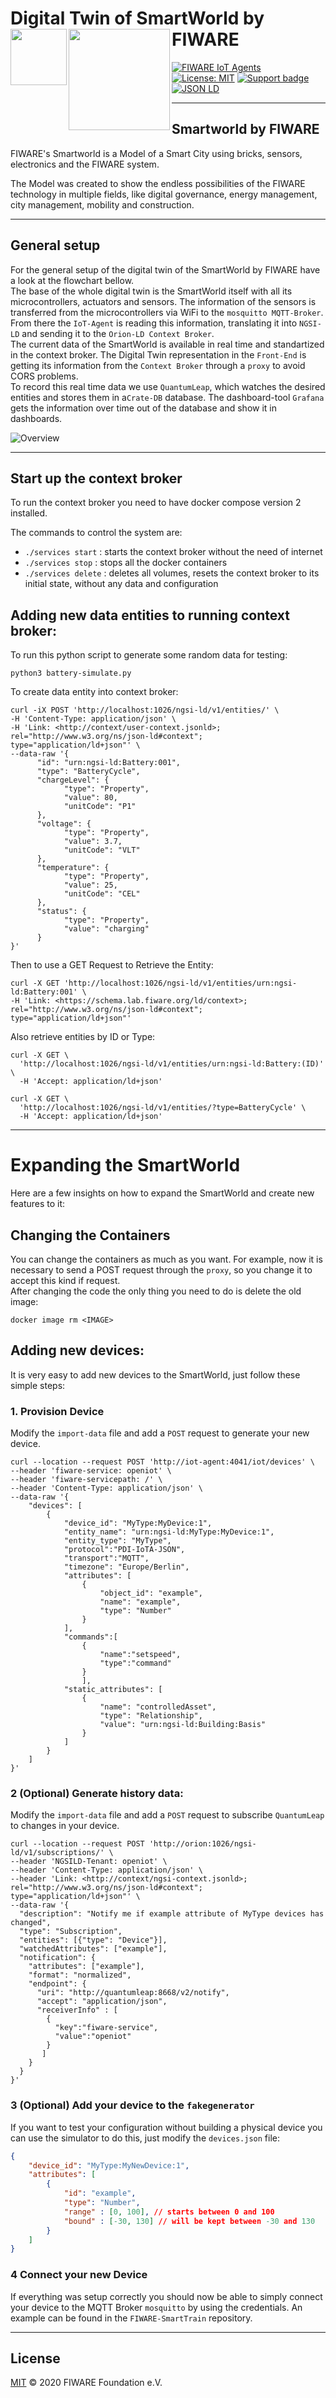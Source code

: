 # Digital Twin of SmartWorld by FIWARE [<img src="https://img.shields.io/badge/NGSI-LD-d6604d.svg" width="90"  align="left" />](https://www.etsi.org/deliver/etsi_gs/CIM/001_099/009/01.04.01_60/gs_cim009v010401p.pdf)[<img src="https://fiware.github.io/tutorials.IoT-Agent/img/fiware.png" align="left" width="162">](https://www.fiware.org/)<br/>

[![FIWARE IoT Agents](https://nexus.lab.fiware.org/repository/raw/public/badges/chapters/iot-agents.svg)](https://github.com/FIWARE/catalogue/blob/master/iot-agents/README.md)
[![License: MIT](https://img.shields.io/github/license/fiware/tutorials.Iot-Agent.svg)](https://opensource.org/licenses/MIT)
[![Support badge](https://img.shields.io/badge/tag-fiware-orange.svg?logo=stackoverflow)](https://stackoverflow.com/questions/tagged/fiware)
[![JSON LD](https://img.shields.io/badge/JSON--LD-1.1-f06f38.svg)](https://w3c.github.io/json-ld-syntax/)

---
## Smartworld by FIWARE

FIWARE's Smartworld is a Model of a Smart City using bricks, sensors, electronics and the FIWARE system. 

The Model was created to show the endless possibilities of the FIWARE technology in multiple fields, like digital governance, energy management, city management, mobility and construction.

---

## General setup

For the general setup of the digital twin of the SmartWorld by FIWARE have a look at the flowchart bellow. <br>
The base of the whole digital twin is the SmartWorld itself with all its microcontrollers, actuators and sensors. The information of the sensors is transferred from the microcontrollers via WiFi to the `mosquitto MQTT-Broker`. From there the `IoT-Agent` is reading this information, translating it into `NGSI-LD` and sending it to the `Orion-LD Context Broker`.<br>
The current data of the SmartWorld is available in real time and standartized in the context broker. The Digital Twin representation in the `Front-End` is getting its information from the `Context Broker` through a `proxy` to avoid CORS problems.<br> 
To record this real time data we use `QuantumLeap`, which watches the desired entities and stores them in a`Crate-DB` database. The dashboard-tool `Grafana` gets the information over time out of the database and show it in dashboards.

![Overview](overview.png)

---

## Start up the context broker

To run the context broker you need to have docker compose version 2 installed.

The commands to control the system are:

- ```./services start``` : starts the context broker without the need of internet
- ```./services stop``` : stops all the docker containers
- ```./services delete``` : deletes all volumes, resets the context broker to its initial state, without any data and configuration

## Adding new data entities to running context broker:

To run this python script to generate some random data for testing:

```shell
python3 battery-simulate.py
```

To create data entity into context broker:

```shell
curl -iX POST 'http://localhost:1026/ngsi-ld/v1/entities/' \
-H 'Content-Type: application/json' \
-H 'Link: <http://context/user-context.jsonld>; rel="http://www.w3.org/ns/json-ld#context"; type="application/ld+json"' \
--data-raw '{
      "id": "urn:ngsi-ld:Battery:001",
      "type": "BatteryCycle",
      "chargeLevel": {
            "type": "Property",
            "value": 80,
            "unitCode": "P1"
      },
      "voltage": {
            "type": "Property",
            "value": 3.7,
            "unitCode": "VLT"
      },
      "temperature": {
            "type": "Property",
            "value": 25,
            "unitCode": "CEL"
      },
      "status": {
            "type": "Property",
            "value": "charging"
      }
}'

```

Then to use  a GET Request to Retrieve the Entity:

```shell
curl -X GET 'http://localhost:1026/ngsi-ld/v1/entities/urn:ngsi-ld:Battery:001' \
-H 'Link: <https://schema.lab.fiware.org/ld/context>; rel="http://www.w3.org/ns/json-ld#context"; type="application/ld+json"'
```

Also retrieve entities by ID or Type:

```shell
curl -X GET \
  'http://localhost:1026/ngsi-ld/v1/entities/urn:ngsi-ld:Battery:(ID)' \
  -H 'Accept: application/ld+json'
```

```shell
curl -X GET \
  'http://localhost:1026/ngsi-ld/v1/entities/?type=BatteryCycle' \
  -H 'Accept: application/ld+json'
```

---
# Expanding the SmartWorld
Here are a few insights on how to expand the SmartWorld and create new features to it:

## Changing the Containers
You can change the containers as much as you want. For example, now it is necessary to send a POST request through the `proxy`, so you change it to accept this kind if request. <br>
After changing the code the only thing you need to do is delete the old image:
```shell
docker image rm <IMAGE> 
```

## Adding new devices:
It is very easy to add new devices to the SmartWorld, just follow these simple steps:<br>

### 1. Provision Device
Modify the `import-data` file and add a `POST` request to generate your new device.
```shell
curl --location --request POST 'http://iot-agent:4041/iot/devices' \
--header 'fiware-service: openiot' \
--header 'fiware-servicepath: /' \
--header 'Content-Type: application/json' \
--data-raw '{
    "devices": [
        {
            "device_id": "MyType:MyDevice:1",
            "entity_name": "urn:ngsi-ld:MyType:MyDevice:1",
            "entity_type": "MyType",
            "protocol":"PDI-IoTA-JSON",
            "transport":"MQTT",
            "timezone": "Europe/Berlin",
            "attributes": [
                {
                    "object_id": "example",
                    "name": "example",
                    "type": "Number"
                }
            ],
            "commands":[
                {
                    "name":"setspeed",
                    "type":"command"
                }
                ],
            "static_attributes": [
                {
                    "name": "controlledAsset",
                    "type": "Relationship",
                    "value": "urn:ngsi-ld:Building:Basis"
                }
            ]
        }
    ]
}'
```
### 2 (Optional) Generate history data:
Modify the `import-data` file and add a `POST` request to subscribe `QuantumLeap` to changes in your device.
```shell
curl --location --request POST 'http://orion:1026/ngsi-ld/v1/subscriptions/' \
--header 'NGSILD-Tenant: openiot' \
--header 'Content-Type: application/json' \
--header 'Link: <http://context/ngsi-context.jsonld>; rel="http://www.w3.org/ns/json-ld#context"; type="application/ld+json"' \
--data-raw '{
  "description": "Notify me if example attribute of MyType devices has changed",
  "type": "Subscription",
  "entities": [{"type": "Device"}],
  "watchedAttributes": ["example"],
  "notification": {
    "attributes": ["example"],
    "format": "normalized",
    "endpoint": {
      "uri": "http://quantumleap:8668/v2/notify",
      "accept": "application/json",
      "receiverInfo" : [
        { 
          "key":"fiware-service",
          "value":"openiot"
        }
       ]
    }
  }
}'
```

### 3 (Optional) Add your device to the `fakegenerator`
If you want to test your configuration without building a physical device you can use the simulator to do this, just modify the `devices.json` file:
```json
{
    "device_id": "MyType:MyNewDevice:1",
    "attributes": [
        {
            "id": "example",
            "type": "Number",
            "range" : [0, 100], // starts between 0 and 100
            "bound" : [-30, 130] // will be kept between -30 and 130
        }
    ]
}
```

### 4 Connect your new Device
If everything was setup correctly you should now be able to simply connect your device to the MQTT Broker `mosquitto` by using the credentials. An example can be found in the `FIWARE-SmartTrain` repository.

---
## License

[MIT](LICENSE) © 2020 FIWARE Foundation e.V.

